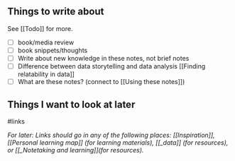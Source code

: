 ## Things to write about

See [[Todo]] for more.

- [ ] book/media review
- [ ] book snippets/thoughts
- [ ] Write about new knowledge in these notes, not brief notes
- [ ] Difference between data storytelling and data analysis [[Finding relatability in data]]
- [ ] What are these notes? (connect to [[Using these notes]])

## Things I want to look at later

#links 
	

*For later: Links should go in any of the following places: [[Inspiration]], [[Personal learning map]] (for learning materials), [[_data]] (for resources), or [[_Notetaking and learning]](for resources).*